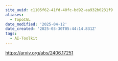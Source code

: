 ```yaml
---
site_uuid: c1105f62-41fd-40fc-bd92-aa932b0231f9
aliases:
  - TopoCGL
date_modified: '2025-04-12'
date_created: '2025-03-30T05:44:14.831Z'
tags:
  - AI-Toolkit
---
```






























































https://arxiv.org/abs/2406.17251